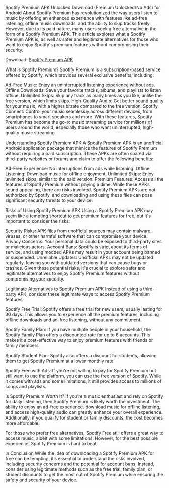 Spotify Premium APK Unlocked Download (Premium Unlocked/No Ads) for Android
About
Spotify Premium has revolutionized the way users listen to music by offering an enhanced experience with features like ad-free listening, offline music downloads, and the ability to skip tracks freely. However, due to its paid nature, many users seek a free alternative in the form of a Spotify Premium APK. This article explores what a Spotify Premium APK is, as well as safer and legitimate alternatives for those who want to enjoy Spotify's premium features without compromising their security.

Download: [Spotify Premium APK](https://spoo.me/3DiXZ0)

What is Spotify Premium?
Spotify Premium is a subscription-based service offered by Spotify, which provides several exclusive benefits, including:

Ad-Free Music: Enjoy an uninterrupted listening experience without ads.
Offline Downloads: Save your favorite tracks, albums, and playlists to listen offline.
Unlimited Skips: Skip any track as many times as you like, unlike the free version, which limits skips.
High-Quality Audio: Get better sound quality for your music, with a higher bitrate compared to the free version.
Spotify Connect: Control your music seamlessly across different devices, from smartphones to smart speakers and more.
With these features, Spotify Premium has become the go-to music streaming service for millions of users around the world, especially those who want uninterrupted, high-quality music streaming.

Understanding Spotify Premium APK
A Spotify Premium APK is an unofficial Android application package that mimics the features of Spotify Premium without requiring a paid subscription. These APKs are often shared via third-party websites or forums and claim to offer the following benefits:

Ad-Free Experience: No interruptions from ads while listening.
Offline Listening: Download music for offline enjoyment.
Unlimited Skips: Enjoy unlimited skips, similar to the paid version.
Premium Features: Access all the features of Spotify Premium without paying a dime.
While these APKs sound appealing, there are risks involved. Spotify Premium APKs are not authorized by Spotify, and downloading and using these files can pose significant security threats to your device.

Risks of Using Spotify Premium APK
Using a Spotify Premium APK may seem like a tempting shortcut to get premium features for free, but it's important to consider the risks:

Security Risks: APK files from unofficial sources may contain malware, viruses, or other harmful software that can compromise your device.
Privacy Concerns: Your personal data could be exposed to third-party sites or malicious actors.
Account Bans: Spotify is strict about its terms of service, and using modded APKs may result in your account being banned or suspended.
Unreliable Updates: Unofficial APKs may not be updated regularly, leaving you with outdated versions that can cause bugs or crashes.
Given these potential risks, it's crucial to explore safer and legitimate alternatives to enjoy Spotify Premium features without compromising your security.

Legitimate Alternatives to Spotify Premium APK
Instead of using a third-party APK, consider these legitimate ways to access Spotify Premium features:

Spotify Free Trial: Spotify offers a free trial for new users, usually lasting for 30 days. This allows you to experience all the premium features, including offline downloads and ad-free listening, without any commitment.

Spotify Family Plan: If you have multiple people in your household, the Spotify Family Plan offers a discounted rate for up to 6 accounts. This makes it a cost-effective way to enjoy premium features with friends or family members.

Spotify Student Plan: Spotify also offers a discount for students, allowing them to get Spotify Premium at a lower monthly rate.

Spotify Free with Ads: If you’re not willing to pay for Spotify Premium but still want to use the platform, you can use the free version of Spotify. While it comes with ads and some limitations, it still provides access to millions of songs and playlists.

Is Spotify Premium Worth It?
If you're a music enthusiast and rely on Spotify for daily listening, then Spotify Premium is likely worth the investment. The ability to enjoy an ad-free experience, download music for offline listening, and access high-quality audio can greatly enhance your overall experience. Additionally, if you qualify for student or family discounts, the cost becomes more affordable.

For those who prefer free alternatives, Spotify Free still offers a great way to access music, albeit with some limitations. However, for the best possible experience, Spotify Premium is hard to beat.

In Conclusion
While the idea of downloading a Spotify Premium APK for free can be tempting, it’s essential to understand the risks involved, including security concerns and the potential for account bans. Instead, consider using legitimate methods such as the free trial, family plan, or student discounts to get the most out of Spotify Premium while ensuring the safety and security of your device.
